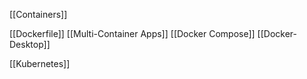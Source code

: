 [[Containers]]

[[Dockerfile]]
[[Multi-Container Apps]]
[[Docker Compose]]
[[Docker-Desktop]]

[[Kubernetes]]
